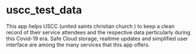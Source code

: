 # uscc_test_data
This app helps USCC (united saints christian church ) to keep a clean record of their service attendees and the respective data perticularly during this Covid-19 era. Safe Cloud storage, realtime updates and simplified user interface are among the many services that this app offers. 

